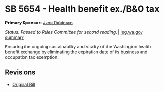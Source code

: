 # SB 5654 - Health benefit ex./B&O tax
**Primary Sponsor:** [June Robinson](/person/leg/june.robinson.md)

*Status: Passed to Rules Committee for second reading.* | [leg.wa.gov summary](https://app.leg.wa.gov/billsummary?BillNumber=5654&Year=2021)

Ensuring the ongoing sustainability and vitality of the Washington health benefit exchange by eliminating the expiration date of its business and occupation tax exemption.

## Revisions
* [Original Bill](1/)